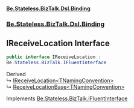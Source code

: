 #### [Be.Stateless.BizTalk.Dsl.Binding](README.md 'README')
### [Be.Stateless.BizTalk.Dsl.Binding](Be.Stateless.BizTalk.Dsl.Binding.md 'Be.Stateless.BizTalk.Dsl.Binding')

## IReceiveLocation Interface

```csharp
public interface IReceiveLocation :
Be.Stateless.BizTalk.IFluentInterface
```

Derived  
&#8627; [IReceiveLocation&lt;TNamingConvention&gt;](IReceiveLocation_TNamingConvention_.md 'Be.Stateless.BizTalk.Dsl.Binding.IReceiveLocation<TNamingConvention>')  
&#8627; [ReceiveLocationBase&lt;TNamingConvention&gt;](ReceiveLocationBase_TNamingConvention_.md 'Be.Stateless.BizTalk.Dsl.Binding.ReceiveLocationBase<TNamingConvention>')

Implements [Be.Stateless.BizTalk.IFluentInterface](https://docs.microsoft.com/en-us/dotnet/api/Be.Stateless.BizTalk.IFluentInterface 'Be.Stateless.BizTalk.IFluentInterface')